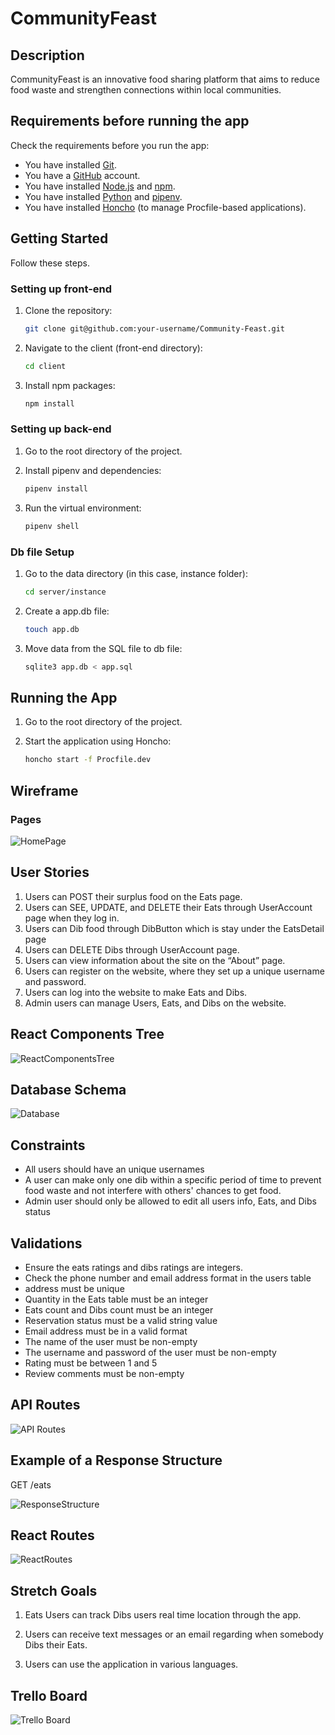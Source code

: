 # CommunityFeast

<!-- Headings -->

## Description

CommunityFeast is an innovative food sharing platform that aims to reduce food waste and strengthen connections within local communities. 

## Requirements before running the app

Check the requirements before you run the app:

- You have installed [Git](https://git-scm.com/).
- You have a [GitHub](https://github.com/) account.
- You have installed [Node.js](https://nodejs.org/) and [npm](https://www.npmjs.com/get-npm).
- You have installed [Python](https://www.python.org/) and [pipenv](https://pipenv.pypa.io/en/latest/).
- You have installed [Honcho](https://honcho.readthedocs.io/en/latest/) (to manage Procfile-based applications).

## Getting Started

Follow these steps.

### Setting up front-end

1. Clone the repository:

   ```bash
   git clone git@github.com:your-username/Community-Feast.git
   ```

2. Navigate to the client (front-end directory):

   ```bash
   cd client
   ```

3. Install npm packages:

   ```bash
   npm install
   ```

### Setting up back-end

1. Go to the root directory of the project.

2. Install pipenv and dependencies:

   ```bash
   pipenv install
   ```

3. Run the virtual environment:

   ```bash
   pipenv shell
   ```

### Db file Setup

1. Go to the data directory (in this case, instance folder):

   ```bash
   cd server/instance
   ```

2. Create a app.db file:

   ```bash
   touch app.db
   ```

3. Move data from the SQL file to db file:

   ```bash
   sqlite3 app.db < app.sql
   ```

## Running the App

1. Go to the root directory of the project.

2. Start the application using Honcho:

   ```bash
   honcho start -f Procfile.dev
   ```

## Wireframe

### Pages

![HomePage](./Planning/pages.png)

## User Stories

1. Users can POST their surplus food on the Eats page.
2. Users can SEE, UPDATE, and DELETE their Eats through UserAccount page when they log in.
3. Users can Dib food through DibButton which is stay under the EatsDetail page
4. Users can DELETE Dibs through UserAccount page.
5. Users can view information about the site on the “About” page.
6. Users can register on the website, where they set up a unique username and password.
7. Users can log into the website to make Eats and Dibs.
8. Admin users can manage Users, Eats, and Dibs on the website.

## React Components Tree

![ReactComponentsTree](./Planning/react_tree.png)

## Database Schema

![Database](./Planning/schema.png)

## Constraints

- All users should have an unique usernames
- A user can make only one dib within a specific period of time to prevent food waste and not interfere with others' chances to get food.
- Admin user should only be allowed to edit all users info, Eats, and Dibs status


## Validations

- Ensure the eats ratings and dibs ratings are integers.
- Check the phone number and email address format in the users table 
- address must be unique
- Quantity in the Eats table must be an integer
- Eats count and Dibs count must be an integer
- Reservation status must be a valid string value
- Email address must be in a valid format
- The name of the user must be non-empty
- The username and password of the user must be non-empty
- Rating must be between 1 and 5
- Review comments must be non-empty

## API Routes

![API Routes](./Planning/API.png)

## Example of a Response Structure

GET /eats

![ResponseStructure](./Planning/get_eats.png)

## React Routes

![ReactRoutes](./Planning/react_routes.png)

## Stretch Goals

1. Eats Users can track Dibs users real time location through the app.

2. Users can receive text messages or an email regarding when somebody Dibs their Eats.

3. Users can use the application in various languages.

## Trello Board

![Trello Board](./Planning/Trello.png)